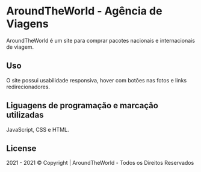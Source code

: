 # AroundTheWorld - Agência de Viagens

AroundTheWorld é um site para comprar pacotes nacionais e internacionais de viagem.

## Uso

O site possui usabilidade responsiva, hover com botões nas fotos e links redirecionadores.

## Liguagens de programação e marcação utilizadas

JavaScript, CSS e HTML.

## License

2021 - 2021 © Copyright | AroundTheWorld - Todos os Direitos Reservados
